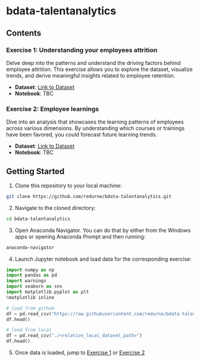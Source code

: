 # bdata-talentanalytics

## Contents

### Exercise 1: Understanding your employees attrition
Delve deep into the patterns and understand the driving factors behind employee attrition. This exercise allows you to explore the dataset, visualize trends, and derive meaningful insights related to employee retention.
  
- **Dataset**: [Link to Dataset](./ex1/dataset/employees_attrition.csv)
- **Notebook**: TBC

### Exercise 2: Employee learnings
Dive into an analysis that showcases the learning patterns of employees across various dimensions. By understanding which courses or trainings have been favored, you could forecast future learning trends.

- **Dataset**: [Link to Dataset](./ex2/dataset/employee_learnings.csv)
- **Notebook**: TBC

## Getting Started

1. Clone this repository to your local machine:
```bash
git clone https://github.com/redurne/bdata-talentanalytics.git
```
2. Navigate to the cloned directory:

```bash
cd bdata-talentanalytics
```
3. Open Anaconda Navigator. You can do that by either from the Windows apps or opening Anaconda Prompt and then running:

```bash
anaconda-navigator
```
4. Launch Jupyter notebook and load data for the corresponding exercise:
   
```python
import numpy as np 
import pandas as pd 
import warnings
import seaborn as sns
import matplotlib.pyplot as plt
%matplotlib inline

# load from github
df = pd.read_csv("https://raw.githubusercontent.com/redurne/bdata-talentanalytics/main/ex1/dataset/employees_attrition.csv")
df.head()

# load from local
df = pd.read_csv("./<relative_local_dataset_path>")
df.head()
```
5. Once data is loaded, jump to [Exercise 1](./ex1/README.md) or [Exercise 2](./ex2/README.md)
